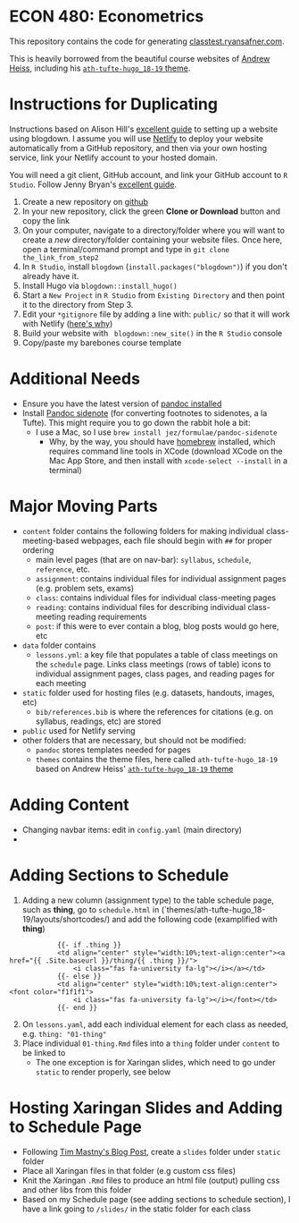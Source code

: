 # ECON 480: Econometrics

This repository contains the code for generating [classtest.ryansafner.com](https://classtest.ryansafner.com/).

This is heavily borrowed from the beautiful course websites of [Andrew Heiss](https://andrewheiss.com), including his [`ath-tufte-hugo_18-19` theme](https://github.com/andrewheiss/ath-tufte-hugo_18-19).

# Instructions for Duplicating

Instructions based on Alison Hill's [excellent guide](https://alison.rbind.io/post/2017-06-12-up-and-running-with-blogdown/) to setting up a website using blogdown. I assume you will use [Netlify](http://netlify.com) to deploy your website automatically from a GitHub repository, and then via your own hosting service, link your Netlify account to your hosted domain. 

You will need a git client, GitHub account, and link your GitHub account to `R Studio`. Follow Jenny Bryan's [excellent guide](http://happygitwithr.com). 

1. Create a new repository on [github](http://github.com)
2. In your new repository, click the green **Clone or Download** button and copy the link
3. On your computer, navigate to a directory/folder where you will want to create a *new* directory/folder containing your website files. Once here, open a terminal/command prompt and type in `git clone the_link_from_step2` 
4. In `R Studio`, install `blogdown` (`install.packages("blogdown")`) if you don't already have it. 
5. Install Hugo via `blogdown::install_hugo()`
6. Start a `New Project` in `R Studio` from `Existing Directory` and then point it to the directory from Step 3. 
7. Edit your `*gitignore` file by adding a line with: `public/` so that it will work with Netlify ([here's why](https://bookdown.org/yihui/blogdown/version-control.html))
8. Build your website with ` blogdown::new_site()` in the `R Studio` console
9. Copy/paste my barebones course template

# Additional Needs

- Ensure you have the latest version of [pandoc installed](https://pandoc.org/installing.html)
- Install [Pandoc sidenote](https://github.com/jez/pandoc-sidenote) (for converting footnotes to sidenotes, a la Tufte). This might require you to go down the rabbit hole a bit: 
    - I use a Mac, so I use `brew install jez/formulae/pandoc-sidenote`
        - Why, by the way, you should have [homebrew](https://docs.brew.sh/Installation) installed, which requires command line tools in XCode (download XCode on the Mac App Store, and then install with `xcode-select --install` in a terminal)

# Major Moving Parts

- `content` folder contains the following folders for making individual class-meeting-based webpages, each file should begin with `##` for proper ordering
    - main level pages (that are on nav-bar): `syllabus`, `schedule`, `reference`, etc. 
    - `assignment`: contains individual files for individual assignment pages (e.g. problem sets, exams)
    - `class`: contains individual files for individual class-meeting pages
    - `reading`: contains individual files for describing individual class-meeting reading requirements
    - `post`: if this were to ever contain a blog, blog posts would go here, etc
- `data` folder contains 
    - `lessons.yml`: a key file that populates a table of class meetings on the `schedule` page. Links class meetings (rows of table) icons to individual assignment pages, class pages, and reading pages for each meeting
- `static` folder used for hosting files (e.g. datasets, handouts, images, etc)
    - `bib/references.bib` is where the references for citations (e.g. on syllabus, readings, etc) are stored
- `public` used for Netlify serving
- other folders that are necessary, but should not be modified:
    - `pandoc` stores templates needed for pages
    - `themes` contains the theme files, here called `ath-tufte-hugo_18-19` based on Andrew Heiss' [`ath-tufte-hugo_18-19` theme](https://github.com/andrewheiss/ath-tufte-hugo_18-19)


# Adding Content

- Changing navbar items: edit in `config.yaml` (main directory)
-

# Adding Sections to Schedule

1. Adding a new column (assignment type) to the table schedule page, such as **thing**, go to `schedule.html` in (`themes/ath-tufte-hugo_18-19/layouts/shortcodes/) and add the following code (examplified with **thing**)

```
            {{- if .thing }}
            <td align="center" style="width:10%;text-align:center"><a href="{{ .Site.baseurl }}/thing/{{ .thing }}/">
                <i class="fas fa-university fa-lg"></i></a></td>
            {{- else }}
            <td align="center" style="width:10%;text-align:center"><font color="f1f1f1">
                <i class="fas fa-university fa-lg"></i></font></td>
            {{- end }}

```

2. On `lessons.yaml`, add each individual element for each class as needed, e.g. `thing: "01-thing"`
3. Place individual `01-thing.Rmd` files into a `thing` folder under `content` to be linked to
    - The one exception is for Xaringan slides, which need to go under `static` to render properly, see below 

# Hosting Xaringan Slides and Adding to Schedule Page

- Following [Tim Mastny's Blog Post](https://timmastny.rbind.io/blog/embed-slides-knitr-blogdown/), create a `slides` folder under `static` folder
- Place all Xaringan files in that folder (e.g custom css files)
- Knit the Xaringan `.Rmd` files to produce an html file (output) pulling css and other libs from this folder
- Based on my Schedule page (see adding sections to schedule section), I have a link going to `/slides/` in the static folder for each class